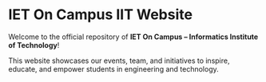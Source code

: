 # IET On Campus IIT Website

Welcome to the official repository of **IET On Campus – Informatics Institute of Technology**!  

This website showcases our events, team, and initiatives to inspire, educate, and empower students in engineering and technology.

